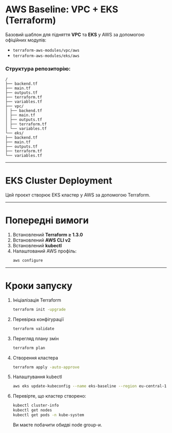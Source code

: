 # AWS Baseline: VPC + EKS (Terraform)

Базовий шаблон для підняття **VPC** та **EKS** у AWS за допомогою офіційних модулів:
- `terraform-aws-modules/vpc/aws`
- `terraform-aws-modules/eks/aws`

### Структура репозиторію:

   ```
   /
   ├── backend.tf
   ├── main.tf
   ├── outputs.tf
   ├── terraform.tf
   ├── variables.tf
   ├── vpc/
   │ ├── backend.tf
   │ ├── main.tf
   │ ├── outputs.tf
   │ ├── terraform.tf
   │ └── variables.tf
   └── eks/
   ├── backend.tf
   ├── main.tf
   ├── outputs.tf
   ├── terraform.tf
   └── variables.tf 
   ```

---

# EKS Cluster Deployment

Цей проєкт створює EKS кластер у AWS за допомогою Terraform.

---

# Попередні вимоги

1. Встановлений **Terraform ≥ 1.3.0**
2. Встановлений **AWS CLI v2**
3. Встановлений **kubectl**
4. Налаштований AWS профіль:
   ```bash
   aws configure

---
# Кроки запуску

1. Ініціалізація Terraform
   ```bash
   terraform init -upgrade

2. Перевірка конфігурації
   ```bash
   terraform validate

3. Перегляд плану змін
   ```bash
   terraform plan

4. Створення кластера
   ```bash
   terraform apply -auto-approve

5. Налаштування kubectl
   ```bash
   aws eks update-kubeconfig --name eks-baseline --region eu-central-1

6. Перевірте, що кластер створено:
   ```bash
   kubectl cluster-info
   kubectl get nodes
   kubectl get pods -n kube-system
   ```
   Ви маєте побачити обидві node group-и.